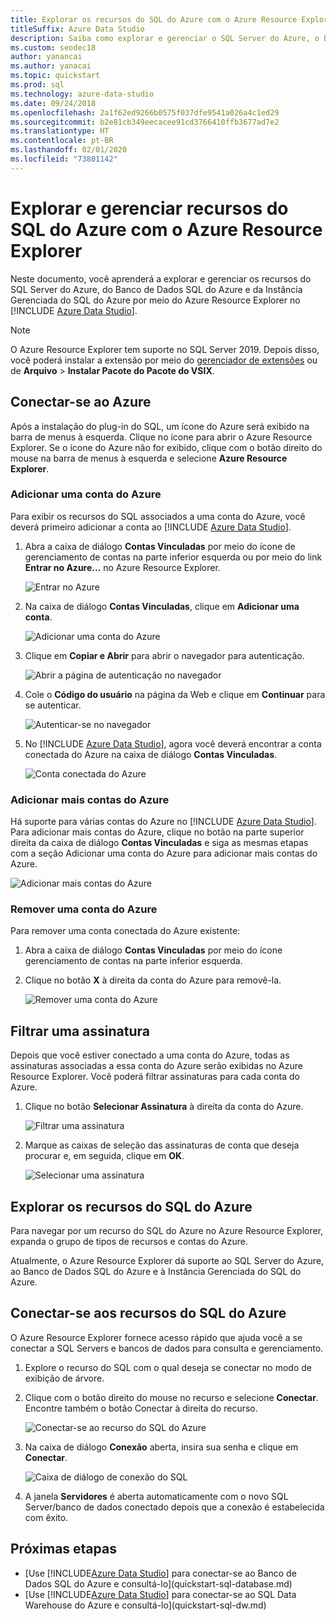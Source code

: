 ```yaml
---
title: Explorar os recursos do SQL do Azure com o Azure Resource Explorer
titleSuffix: Azure Data Studio
description: Saiba como explorar e gerenciar o SQL Server do Azure, o Banco de Dados SQL do Azure e a Instância Gerenciada do SQL do Azure por meio do Azure Resource Explorer.
ms.custom: seodec18
author: yanancai
ms.author: yanacai
ms.topic: quickstart
ms.prod: sql
ms.technology: azure-data-studio
ms.date: 09/24/2018
ms.openlocfilehash: 2a1f62ed9266b0575f037dfe9541a026a4c1ed29
ms.sourcegitcommit: b2e81cb349eecacee91cd3766410ffb3677ad7e2
ms.translationtype: HT
ms.contentlocale: pt-BR
ms.lasthandoff: 02/01/2020
ms.locfileid: "73801142"
---
```

# <a name="explore-and-manage-azure-sql-resources-with-azure-resource-explorer"></a>Explorar e gerenciar recursos do SQL do Azure com o Azure Resource Explorer

Neste documento, você aprenderá a explorar e gerenciar os recursos do SQL Server do Azure, do Banco de Dados SQL do Azure e da Instância Gerenciada do SQL do Azure por meio do Azure Resource Explorer no [!INCLUDE [Azure Data Studio](../includes/name-sos-short.md)].

>[!NOTE]
>O Azure Resource Explorer tem suporte no SQL Server 2019. Depois disso, você poderá instalar a extensão por meio do [gerenciador de extensões](extensions.md) ou de **Arquivo** > **Instalar Pacote do Pacote do VSIX**.

## <a name="connect-to-azure"></a>Conectar-se ao Azure

Após a instalação do plug-in do SQL, um ícone do Azure será exibido na barra de menus à esquerda. Clique no ícone para abrir o Azure Resource Explorer. Se o ícone do Azure não for exibido, clique com o botão direito do mouse na barra de menus à esquerda e selecione **Azure Resource Explorer**.

### <a name="add-an-azure-account"></a>Adicionar uma conta do Azure

Para exibir os recursos do SQL associados a uma conta do Azure, você deverá primeiro adicionar a conta ao [!INCLUDE [Azure Data Studio](../includes/name-sos-short.md)].

1. Abra a caixa de diálogo **Contas Vinculadas** por meio do ícone de gerenciamento de contas na parte inferior esquerda ou por meio do link **Entrar no Azure...** no Azure Resource Explorer.

    ![Entrar no Azure](media/azure-resource-explorer/sign-in-to-azure.png)

2. Na caixa de diálogo **Contas Vinculadas**, clique em **Adicionar uma conta**.

    ![Adicionar uma conta do Azure](media/azure-resource-explorer/add-an-azure-account.png)

3. Clique em **Copiar e Abrir** para abrir o navegador para autenticação.

    ![Abrir a página de autenticação no navegador](media/azure-resource-explorer/open-authentication-in-browser.png)

4. Cole o **Código do usuário** na página da Web e clique em **Continuar** para se autenticar.

    ![Autenticar-se no navegador](media/azure-resource-explorer/authenticate-in-browser.png)

5. No [!INCLUDE [Azure Data Studio](../includes/name-sos-short.md)], agora você deverá encontrar a conta conectada do Azure na caixa de diálogo **Contas Vinculadas**.

    ![Conta conectada do Azure](media/azure-resource-explorer/signed-in-azure-account.png)

### <a name="add-more-azure-accounts"></a>Adicionar mais contas do Azure

Há suporte para várias contas do Azure no [!INCLUDE [Azure Data Studio](../includes/name-sos-short.md)]. Para adicionar mais contas do Azure, clique no botão na parte superior direita da caixa de diálogo **Contas Vinculadas** e siga as mesmas etapas com a seção Adicionar uma conta do Azure para adicionar mais contas do Azure.

![Adicionar mais contas do Azure](media/azure-resource-explorer/add-more-azure-account.png)

### <a name="remove-an-azure-account"></a>Remover uma conta do Azure

Para remover uma conta conectada do Azure existente:

1. Abra a caixa de diálogo **Contas Vinculadas** por meio do ícone gerenciamento de contas na parte inferior esquerda.
2. Clique no botão **X** à direita da conta do Azure para removê-la.

    ![Remover uma conta do Azure](media/azure-resource-explorer/remove-azure-account.png)

## <a name="filter-subscription"></a>Filtrar uma assinatura

Depois que você estiver conectado a uma conta do Azure, todas as assinaturas associadas a essa conta do Azure serão exibidas no Azure Resource Explorer. Você poderá filtrar assinaturas para cada conta do Azure.

1. Clique no botão **Selecionar Assinatura** à direita da conta do Azure.

   ![Filtrar uma assinatura](media/azure-resource-explorer/filter-subscription.png)

2. Marque as caixas de seleção das assinaturas de conta que deseja procurar e, em seguida, clique em **OK**.

   ![Selecionar uma assinatura](media/azure-resource-explorer/select-subscription.png)

## <a name="explore-azure-sql-resources"></a>Explorar os recursos do SQL do Azure

Para navegar por um recurso do SQL do Azure no Azure Resource Explorer, expanda o grupo de tipos de recursos e contas do Azure.

Atualmente, o Azure Resource Explorer dá suporte ao SQL Server do Azure, ao Banco de Dados SQL do Azure e à Instância Gerenciada do SQL do Azure.

## <a name="connect-to-azure-sql-resources"></a>Conectar-se aos recursos do SQL do Azure

O Azure Resource Explorer fornece acesso rápido que ajuda você a se conectar a SQL Servers e bancos de dados para consulta e gerenciamento.

1. Explore o recurso do SQL com o qual deseja se conectar no modo de exibição de árvore.
2. Clique com o botão direito do mouse no recurso e selecione **Conectar**. Encontre também o botão Conectar à direita do recurso.

   ![Conectar-se ao recurso do SQL do Azure](media/azure-resource-explorer/connect-to-azure-sql-resource.png)

3. Na caixa de diálogo **Conexão** aberta, insira sua senha e clique em **Conectar**.

   ![Caixa de diálogo de conexão do SQL](media/azure-resource-explorer/sql-connection-dialog.png)
4. A janela **Servidores** é aberta automaticamente com o novo SQL Server/banco de dados conectado depois que a conexão é estabelecida com êxito.

## <a name="next-steps"></a>Próximas etapas

- [Use [!INCLUDE[Azure Data Studio](../includes/name-sos-short.md)] para conectar-se ao Banco de Dados SQL do Azure e consultá-lo](quickstart-sql-database.md)
- [Use [!INCLUDE[Azure Data Studio](../includes/name-sos-short.md)] para conectar-se ao SQL Data Warehouse do Azure e consultá-lo](quickstart-sql-dw.md)